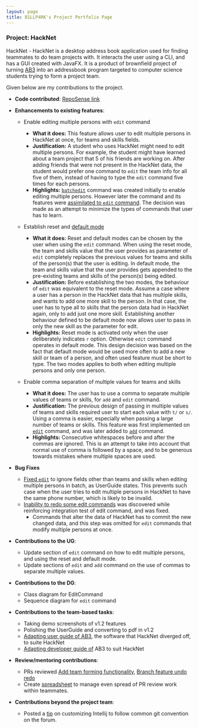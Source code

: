 ```yaml
---
layout: page
title: B1LLP4RK's Project Portfolio Page
---
```


### Project: HackNet

HackNet - HackNet is a desktop address book application used for finding teammates to do team projects with. It interacts the user using a CLI, and has a GUI created with JavaFX. It is a product of brownfield project of turning [AB3](https://se-education.org/addressbook-level3/) into an addressbook program targeted to computer science students trying to form a project team.

Given below are my contributions to the project.

* **Code contributed**: [RepoSense link](https://nus-cs2103-ay2122s2.github.io/tp-dashboard/?search=b1llp4rk&breakdown=true&sort=groupTitle&sortWithin=title&since=2022-02-18&timeframe=commit&mergegroup=&groupSelect=groupByRepos&checkedFileTypes=docs~functional-code~test-code~other)

* **Enhancements to existing features**:
    * Enable editing multiple persons with `edit` command
      * **What it does:** This feature allows user to edit multiple persons in HackNet at once, for teams and skills fields.
      * **Justification:** A student who uses HackNet might need to edit multiple persons. For example, the student might have learned about a team project that 5 of his friends are working on. After adding friends that were not present in the HackNet data, the student would prefer one command to `edit` the team info for all five of them, instead of having to type the `edit` command five times for each persons.
      * **Highlights:** [`batchedit`](https://github.com/AY2122S2-CS2103T-W13-3/tp/pull/79) command was created initially to enable editing multiple persons. However later the command and its features were [assimilated to `edit` command](https://github.com/AY2122S2-CS2103T-W13-3/tp/pull/84). The decision was made as an attempt to minimize the types of commands that user has to learn.

    * Establish reset and [default mode](https://github.com/AY2122S2-CS2103T-W13-3/tp/pull/82)
      * **What it does:** Reset and default modes can be chosen by the user when using the `edit` command. When using the reset mode, the team and skills value that the user provides as parameter of `edit` completely replaces the previous values for teams and skills of the person(s) that the user is editing. In default mode, the team and skills value that the user provides gets appended to the pre-existing teams and skills of the person(s) being edited.
      * **Justification:** Before establishing the two modes, the behaviour of `edit` was equivalent to the reset mode. Assume a case where a user has a person in the HackNet data that has multiple skills, and wants to add one more skill to the person. In that case, the user has to type all to skills that the person data had in HackNet again, only to add just one more skill. Establishing another behaviour defined to be default mode now allows user to pass in only the new skill as the parameter for edit. 
      * **Highlights:** Reset mode is activated only when the user deliberately indicates `r` option. Otherwise `edit` command operates in default mode. This design decision was based on the fact that default mode would be used more often to add a new skill or team of a person, and often used feature must be short to type. The two modes applies to both when editing multiple persons and only one person.

    * Enable comma separation of multiple values for teams and skills
      * **What it does:** The user has to use a comma to separate multiple values of teams or skills, for `add` and `edit` command.
      * **Justification:** The previous design of passing in multiple values of teams and skills required user to start each value with `t/` or `s/`. Using a comma is easier, especially when passing a large number of teams or skills. This feature was first implemented on [`edit`](https://github.com/AY2122S2-CS2103T-W13-3/tp/pull/79) command, and was later added to [`add`](https://github.com/AY2122S2-CS2103T-W13-3/tp/pull/87) command.
      * **Highlights:** Consecutive whitespaces before and after the commas are ignored. This is an attempt to take into account that normal use of comma is followed by a space, and to be generous towards mistakes where multiple spaces are used.

* **Bug Fixes**
  * [Fixed `edit`](https://github.com/AY2122S2-CS2103T-W13-3/tp/pull/143) to ignore fields other than teams and skills when editing multiple persons in batch, as UserGuide states. This prevents such case when the user tries to edit multiple persons in HackNet to have the same phone number, which is likely to be invalid.
  * [Inability to redo some edit commands](https://github.com/AY2122S2-CS2103T-W13-3/tp/issues/156) was discovered while reinforcing integration test of edit command, and was fixed.
    * Commands that alter the data of HackNet has to commit the new changed data, and this step was omitted for `edit` commands that modify multiple persons at once.


* **Contributions to the UG**:
  * Update section of `edit` command on how to edit multiple persons, and using the reset and default mode.
  * Update sections of `edit` and `add` command on the use of commas to separate multiple values.
  
* **Contributions to the DG**:
  * Class diagram for EditCommand
  * Sequence diagram for `edit` command

* **Contributions to the team-based tasks**:
  * Taking demo screenshots of v1.2 features
  * Polishing the UserGuide and converting to pdf in v1.2
  * [Adapting user guide of AB3](https://github.com/AY2122S2-CS2103T-W13-3/tp/pull/37), the software that HackNet diverged off, to suite HackNet
  * [Adapting developer guide of](https://github.com/AY2122S2-CS2103T-W13-3/tp/pull/27) AB3 to suit HackNet

* **Review/mentoring contributions**:
  * PRs reviewed [Add team forming functionality](https://github.com/AY2122S2-CS2103T-W13-3/tp/pull/55), [Branch feature undo redo](https://github.com/AY2122S2-CS2103T-W13-3/tp/pull/76)
  * Create [spreadsheet](https://docs.google.com/spreadsheets/d/1o6p2SsmEs_IymRg4lEkOU_lBn1cOKKRQ4SA5hR088cA/edit#gid=0) to manage even spread of PR review work within teammates.

* **Contributions beyond the project team**:
    * Posted a [tip](https://github.com/nus-cs2103-AY2122S2/forum/issues/129) on customizing Intellij to follow common git convention on the forum.


